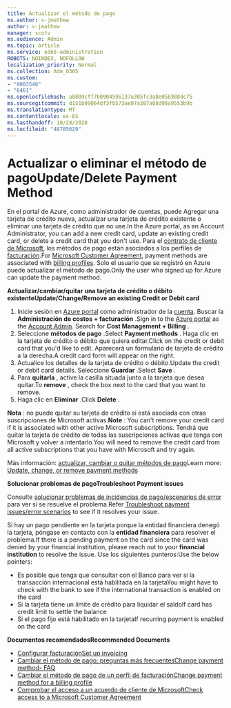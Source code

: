 ```yaml
---
title: Actualizar el método de pago
ms.author: v-jmathew
author: v-jmathew
manager: scotv
ms.audience: Admin
ms.topic: article
ms.service: o365-administration
ROBOTS: NOINDEX, NOFOLLOW
localization_priority: Normal
ms.collection: Adm_O365
ms.custom:
- "9003546"
- "6461"
ms.openlocfilehash: a8809cf77b0904596137a305fc3a8e05b988dc75
ms.sourcegitcommit: d151b09064df3fb573ae07a387a08d98a9553b9b
ms.translationtype: MT
ms.contentlocale: es-ES
ms.lasthandoff: 10/28/2020
ms.locfileid: "48785629"
---
```

# <a name="updatedelete-payment-method"></a><span data-ttu-id="6682f-102">Actualizar o eliminar el método de pago</span><span class="sxs-lookup"><span data-stu-id="6682f-102">Update/Delete Payment Method</span></span>

<span data-ttu-id="6682f-103">En el portal de Azure, como administrador de cuentas, puede Agregar una tarjeta de crédito nueva, actualizar una tarjeta de crédito existente o eliminar una tarjeta de crédito que no use.</span><span class="sxs-lookup"><span data-stu-id="6682f-103">In the Azure portal, as an Account Administrator, you can add a new credit card, update an existing credit card, or delete a credit card that you don't use.</span></span> <span data-ttu-id="6682f-104">Para el [contrato de cliente de Microsoft](https://docs.microsoft.com/azure/billing/billing-how-to-change-credit-card?WT.mc_id=Portal-Microsoft_Azure_Support#check-access-to-a-microsoft-customer-agreement), los métodos de pago están asociados a los perfiles de [facturación](https://docs.microsoft.com/azure/billing/billing-how-to-change-credit-card?WT.mc_id=Portal-Microsoft_Azure_Support#change-payment-method-for-a-billing-profile).</span><span class="sxs-lookup"><span data-stu-id="6682f-104">For [Microsoft Customer Agreement](https://docs.microsoft.com/azure/billing/billing-how-to-change-credit-card?WT.mc_id=Portal-Microsoft_Azure_Support#check-access-to-a-microsoft-customer-agreement), payment methods are associated with [billing profiles](https://docs.microsoft.com/azure/billing/billing-how-to-change-credit-card?WT.mc_id=Portal-Microsoft_Azure_Support#change-payment-method-for-a-billing-profile).</span></span> <span data-ttu-id="6682f-105">Solo el usuario que se registró en Azure puede actualizar el método de pago.</span><span class="sxs-lookup"><span data-stu-id="6682f-105">Only the user who signed up for Azure can update the payment method.</span></span>

<span data-ttu-id="6682f-106">**Actualizar/cambiar/quitar una tarjeta de crédito o débito existente**</span><span class="sxs-lookup"><span data-stu-id="6682f-106">**Update/Change/Remove an existing Credit or Debit card**</span></span>

1.  <span data-ttu-id="6682f-107">Inicie sesión en [Azure portal](https://portal.azure.com/) como administrador de la [cuenta](https://docs.microsoft.com/azure/billing/billing-subscription-transfer?WT.mc_id=Portal-Microsoft_Azure_Support#whoisaa). Buscar la **Administración de costos + facturación** .</span><span class="sxs-lookup"><span data-stu-id="6682f-107">Sign in to the [Azure portal](https://portal.azure.com/) as the [Account Admin](https://docs.microsoft.com/azure/billing/billing-subscription-transfer?WT.mc_id=Portal-Microsoft_Azure_Support#whoisaa). Search for **Cost Management + Billing** .</span></span>
2.  <span data-ttu-id="6682f-108">Seleccione **métodos de pago** .</span><span class="sxs-lookup"><span data-stu-id="6682f-108">Select **Payment methods** .</span></span> <span data-ttu-id="6682f-109">Haga clic en la tarjeta de crédito o débito que quiera editar.</span><span class="sxs-lookup"><span data-stu-id="6682f-109">Click on the credit or debit card that you'd like to edit.</span></span> <span data-ttu-id="6682f-110">Aparecerá un formulario de tarjeta de crédito a la derecha.</span><span class="sxs-lookup"><span data-stu-id="6682f-110">A credit card form will appear on the right.</span></span>
3.  <span data-ttu-id="6682f-111">Actualice los detalles de la tarjeta de crédito o débito.</span><span class="sxs-lookup"><span data-stu-id="6682f-111">Update the credit or debit card details.</span></span> <span data-ttu-id="6682f-112">Seleccione **Guardar** .</span><span class="sxs-lookup"><span data-stu-id="6682f-112">Select **Save** .</span></span>
4.  <span data-ttu-id="6682f-113">Para **quitarla** , active la casilla situada junto a la tarjeta que desea quitar.</span><span class="sxs-lookup"><span data-stu-id="6682f-113">To **remove** , check the box next to the card that you want to remove.</span></span>
5.  <span data-ttu-id="6682f-114">Haga clic en **Eliminar** .</span><span class="sxs-lookup"><span data-stu-id="6682f-114">Click **Delete** .</span></span>

<span data-ttu-id="6682f-115">**Nota** : no puede quitar su tarjeta de crédito si está asociada con otras suscripciones de Microsoft activas.</span><span class="sxs-lookup"><span data-stu-id="6682f-115">**Note** : You can't remove your credit card if it is associated with other active Microsoft subscriptions.</span></span> <span data-ttu-id="6682f-116">Tendrá que quitar la tarjeta de crédito de todas las suscripciones activas que tenga con Microsoft y volver a intentarlo.</span><span class="sxs-lookup"><span data-stu-id="6682f-116">You will need to remove the credit card from all active subscriptions that you have with Microsoft and try again.</span></span>

<span data-ttu-id="6682f-117">Más información: [actualizar, cambiar o quitar métodos de pago](https://docs.microsoft.com/azure/billing/billing-how-to-change-credit-card?WT.mc_id=Portal-Microsoft_Azure_Support)</span><span class="sxs-lookup"><span data-stu-id="6682f-117">Learn more: [Update, change, or remove payment methods](https://docs.microsoft.com/azure/billing/billing-how-to-change-credit-card?WT.mc_id=Portal-Microsoft_Azure_Support)</span></span>

<span data-ttu-id="6682f-118">**Solucionar problemas de pago**</span><span class="sxs-lookup"><span data-stu-id="6682f-118">**Troubleshoot Payment issues**</span></span>

<span data-ttu-id="6682f-119">Consulte [solucionar problemas de incidencias de pago/escenarios de error](https://support.microsoft.com/help/4505172/troubleshooting-payment-issues) para ver si se resuelve el problema.</span><span class="sxs-lookup"><span data-stu-id="6682f-119">Refer [Troubleshoot payment issues/error scenarios](https://support.microsoft.com/help/4505172/troubleshooting-payment-issues) to see if it resolves your issue.</span></span>

<span data-ttu-id="6682f-120">Si hay un pago pendiente en la tarjeta porque la entidad financiera denegó la tarjeta, póngase en contacto con la **entidad financiera** para resolver el problema.</span><span class="sxs-lookup"><span data-stu-id="6682f-120">If there is a pending payment on the card since the card was denied by your financial institution, please reach out to your **financial institution** to resolve the issue.</span></span> <span data-ttu-id="6682f-121">Use los siguientes punteros:</span><span class="sxs-lookup"><span data-stu-id="6682f-121">Use the below pointers:</span></span>

- <span data-ttu-id="6682f-122">Es posible que tenga que consultar con el Banco para ver si la transacción internacional está habilitada en la tarjeta</span><span class="sxs-lookup"><span data-stu-id="6682f-122">You might have to check with the bank to see if the international transaction is enabled on the card</span></span>
- <span data-ttu-id="6682f-123">Si la tarjeta tiene un límite de crédito para liquidar el saldo</span><span class="sxs-lookup"><span data-stu-id="6682f-123">If card has credit limit to settle the balance</span></span>
- <span data-ttu-id="6682f-124">Si el pago fijo está habilitado en la tarjeta</span><span class="sxs-lookup"><span data-stu-id="6682f-124">If recurring payment is enabled on the card</span></span>

<span data-ttu-id="6682f-125">**Documentos recomendados**</span><span class="sxs-lookup"><span data-stu-id="6682f-125">**Recommended Documents**</span></span>

- [<span data-ttu-id="6682f-126">Configurar facturación</span><span class="sxs-lookup"><span data-stu-id="6682f-126">Set up invoicing</span></span>](https://azure.microsoft.com/pricing/invoicing/)
- [<span data-ttu-id="6682f-127">Cambiar el método de pago: preguntas más frecuentes</span><span class="sxs-lookup"><span data-stu-id="6682f-127">Change payment method- FAQ</span></span>](https://docs.microsoft.com/azure/billing/billing-how-to-change-credit-card?WT.mc_id=Portal-Microsoft_Azure_Support#frequently-asked-questions)
- [<span data-ttu-id="6682f-128">Cambiar el método de pago de un perfil de facturación</span><span class="sxs-lookup"><span data-stu-id="6682f-128">Change payment method for a billing profile</span></span>](https://docs.microsoft.com/azure/billing/billing-how-to-change-credit-card?WT.mc_id=Portal-Microsoft_Azure_Support#change-payment-method-for-a-billing-profile)
- [<span data-ttu-id="6682f-129">Comprobar el acceso a un acuerdo de cliente de Microsoft</span><span class="sxs-lookup"><span data-stu-id="6682f-129">Check access to a Microsoft Customer Agreement</span></span>](https://docs.microsoft.com/azure/billing/billing-how-to-change-credit-card?WT.mc_id=Portal-Microsoft_Azure_Support#check-access-to-a-microsoft-customer-agreement)
